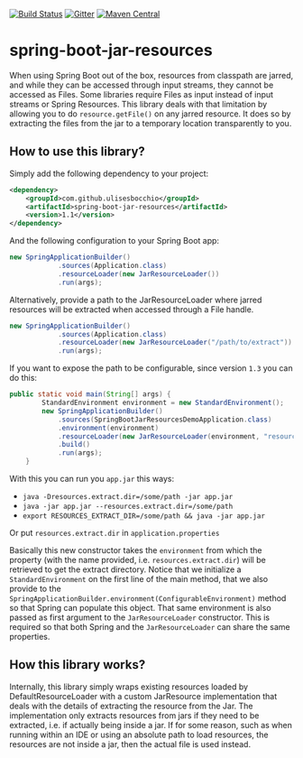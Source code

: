 [![Build Status](https://travis-ci.org/ulisesbocchio/spring-boot-jar-resources.svg?branch=master)](https://travis-ci.org/ulisesbocchio/spring-boot-jar-resources)
[![Gitter](https://badges.gitter.im/Join%20Chat.svg)](https://gitter.im/ulisesbocchio/spring-boot-jar-resources?utm_source=badge&utm_medium=badge&utm_campaign=pr-badge)
[![Maven Central](https://maven-badges.herokuapp.com/maven-central/com.github.ulisesbocchio/spring-boot-jar-resources/badge.svg?style=plastic)](https://maven-badges.herokuapp.com/maven-central/com.github.ulisesbocchio/spring-boot-jar-resources)

# spring-boot-jar-resources

When using Spring Boot out of the box, resources from classpath are jarred, and while they can be accessed through input streams, they cannot be accessed as Files. Some libraries require Files as input instead of input streams or Spring Resources. This library deals with that limitation by allowing you to do `resource.getFile()` on any jarred resource. It does so by extracting the files from the jar to a temporary location transparently to you.

## How to use this library?

Simply add the following dependency to your project:

```xml
<dependency>
	<groupId>com.github.ulisesbocchio</groupId>
	<artifactId>spring-boot-jar-resources</artifactId>
	<version>1.1</version>
</dependency>
```

And the following configuration to your Spring Boot app:

```java
new SpringApplicationBuilder()
            .sources(Application.class)
            .resourceLoader(new JarResourceLoader())
            .run(args);
```

Alternatively, provide a path to the JarResourceLoader where jarred resources will be extracted when accessed through a File handle.

```java
new SpringApplicationBuilder()
            .sources(Application.class)
            .resourceLoader(new JarResourceLoader("/path/to/extract"))
            .run(args);
```

If you want to expose the path to be configurable, since version `1.3` you can do this:

```java
public static void main(String[] args) {
        StandardEnvironment environment = new StandardEnvironment();
        new SpringApplicationBuilder()
            .sources(SpringBootJarResourcesDemoApplication.class)
            .environment(environment)
            .resourceLoader(new JarResourceLoader(environment, "resources.extract.dir"))
            .build()
            .run(args);
    }
```

With this you can run you `app.jar` this ways:

* `java -Dresources.extract.dir=/some/path -jar app.jar`
* `java -jar app.jar --resources.extract.dir=/some/path`
* `export RESOURCES_EXTRACT_DIR=/some/path && java -jar app.jar`

Or put `resources.extract.dir` in `application.properties`

Basically this new constructor takes the `environment` from which the property (with the name provided, i.e. `resources.extract.dir`) will be retrieved to get the extract directory.
Notice that we initialize a `StandardEnvironment` on the first line of the main method, that we also provide to the `SpringApplicationBuilder.environment(ConfigurableEnvironment)` method so that Spring can populate this object. That same environment is also passed as first argument to the `JarResourceLoader` constructor. This is required so that both Spring and the `JarResourceLoader` can share the same properties.

## How this library works?

Internally, this library simply wraps existing resources loaded by DefaultResourceLoader with a custom JarResource implementation that deals with the details of extracting the resource from the Jar. The implementation only extracts resources from jars if they need to be extracted, i.e. if actually being inside a jar. If for some reason, such as when running within an IDE or using an absolute path to load resources, the resources are not inside a jar, then the actual file is used instead.
 

